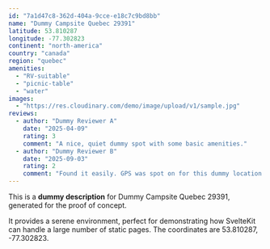 ```yaml
---
id: "7a1d47c8-362d-404a-9cce-e18c7c9bd8bb"
name: "Dummy Campsite Quebec 29391"
latitude: 53.810287
longitude: -77.302823
continent: "north-america"
country: "canada"
region: "quebec"
amenities:
  - "RV-suitable"
  - "picnic-table"
  - "water"
images:
  - "https://res.cloudinary.com/demo/image/upload/v1/sample.jpg"
reviews:
  - author: "Dummy Reviewer A"
    date: "2025-04-09"
    rating: 3
    comment: "A nice, quiet dummy spot with some basic amenities."
  - author: "Dummy Reviewer B"
    date: "2025-09-03"
    rating: 2
    comment: "Found it easily. GPS was spot on for this dummy location."
---
```


This is a **dummy description** for Dummy Campsite Quebec 29391, generated for the proof of concept.

It provides a serene environment, perfect for demonstrating how SvelteKit can handle a large number of static pages. The coordinates are 53.810287, -77.302823.
